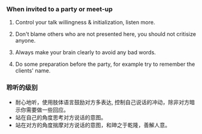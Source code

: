 
### When invited to a party or meet-up 
1. Control your talk willingness & initialization, listen more. 

2. Don't blame others who are not presented here, you should not critisize anyone.  

3. Always make your brain clearly to avoid any bad words.

4. Do some preparation before the party, for example try to remember the clients' name.

### 聆听的级别
+ 耐心地听，使用肢体语言鼓励对方多表达, 控制自己说话的冲动，除非对方暗示你需要做一些回应。 
+ 站在自己的角度思考对方说话的意图。
+ 站在对方的角度揣摩对方说话的意图，和珅之于乾隆，善解人意。  
